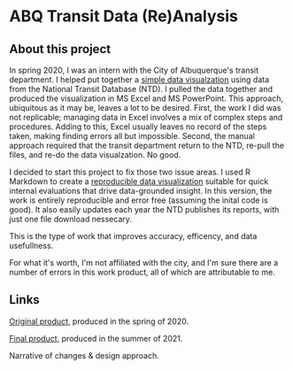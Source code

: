 # ABQ Transit Data (Re)Analysis

## About this project

In spring 2020, I was an intern with the City of Albuquerque's transit department. I helped put together a [simple data visualzation](https://github.com/brendongray/abqtransitdata/blob/d8230b4e86ae78978cf955b7fcc09f8c92d44222/Transit%20Presenation.pdf) using data from the National Transit Database (NTD). I pulled the data together and produced the visualization in MS Excel and MS PowerPoint. This approach, ubiquitous as it may be, leaves a lot to be desired. First, the work I did was not replicable; managing data in Excel involves a mix of complex steps and procedures. Adding to this, Excel usually leaves no record of the steps taken, making finding errors all but impossible. Second, the manual approach required that the transit department return to the NTD, re-pull the files, and re-do the data visualzation. No good.

I decided to start this project to fix those two issue areas. I used R Markdown to create a [reproducible data visualization](https://brendongray.github.io/abqtransitdata/RevisedTransitAnalysis2019.html) suitable for quick internal evaluations that drive data-grounded insight. In this version, the work is entirely reproducible and error free (assuming the inital code is good). It also easily updates each year the NTD publishes its reports, with just one file download nessecary. 

This is the type of work that improves accuracy, efficency, and data usefullness. 

For what it's worth, I'm not affiliated with the city, and I'm sure there are a number of errors in this work product, all of which are attributable to me.

## Links

[Original product,](https://github.com/brendongray/abqtransitdata/blob/d8230b4e86ae78978cf955b7fcc09f8c92d44222/Transit%20Presenation.pdf) produced in the spring of 2020.

[Final product,](https://brendongray.github.io/abqtransitdata/RevisedTransitAnalysis2019.html) produced in the summer of 2021.

Narrative of changes & design approach.



